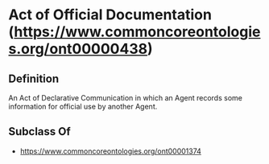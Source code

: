 # Act of Official Documentation (https://www.commoncoreontologies.org/ont00000438)

## Definition
An Act of Declarative Communication in which an Agent records some information for official use by another Agent.

## Subclass Of
- https://www.commoncoreontologies.org/ont00001374

